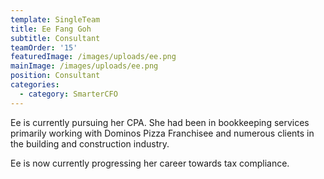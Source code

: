 ```yaml
---
template: SingleTeam
title: Ee Fang Goh
subtitle: Consultant
teamOrder: '15'
featuredImage: /images/uploads/ee.png
mainImage: /images/uploads/ee.png
position: Consultant
categories:
  - category: SmarterCFO
---
```


Ee is currently pursuing her CPA. She had been in bookkeeping services primarily working with Dominos Pizza Franchisee and numerous clients in the building and construction industry.

Ee is now currently progressing her career towards tax compliance.
